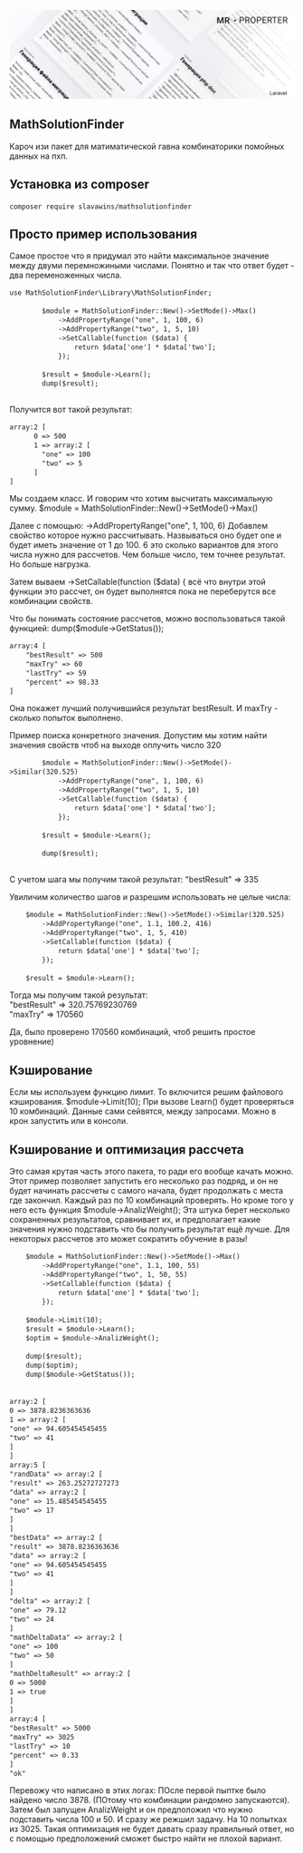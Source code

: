 <p align="center">
<img src="info/logo.jpg">
</p>

## MathSolutionFinder

Кароч изи пакет для матиматической гавна комбинаторики помойных данных на пхп.

## Установка из composer

```  
composer require slavawins/mathsolutionfinder
```

## Просто пример использования
Самое простое что я придумал это найти максимальное значение между двуми перемножиными числами. Понятно и так что ответ будет - два переменоженных числа.

```  
use MathSolutionFinder\Library\MathSolutionFinder;

        $module = MathSolutionFinder::New()->SetMode()->Max()
            ->AddPropertyRange("one", 1, 100, 6)
            ->AddPropertyRange("two", 1, 5, 10)
            ->SetCallable(function ($data) {
                return $data['one'] * $data['two'];
            });

        $result = $module->Learn();
        dump($result);        
        
```

Получится вот такой результат:

    array:2 [
          0 => 500
          1 => array:2 [
            "one" => 100
            "two" => 5
          ]
    ]

Мы создаем класс. И говорим что хотим высчитать максимальную сумму.
$module = MathSolutionFinder::New()->SetMode()->Max()


Далее с помощью: ->AddPropertyRange("one", 1, 100, 6) Добавлем свойство которое нужно рассчитывать. Назвываться оно будет one и будет иметь значение от 1 до 100. 6 это сколько вариантов для этого числа нужно для рассчетов.
Чем больше число, тем точнее результат. Но больше нагрузка.

Затем вываем   ->SetCallable(function ($data) { всё что внутри этой функции это рассчет, он будет выполнятся пока не переберутся все комбинации свойств.

   

Что бы понимать состояние рассчетов, можно воспользоваться такой функцией: dump($module->GetStatus());

    array:4 [
        "bestResult" => 500
        "maxTry" => 60
        "lastTry" => 59
        "percent" => 98.33
    ]

Она покажет лучший получившийся результат bestResult.  И maxTry -  сколько попыток выполнено.


Пример поиска конкретного значения. Допустим мы хотим найти значения свойств чтоб на выходе оплучить число 320

```
        $module = MathSolutionFinder::New()->SetMode()->Similar(320.525)
            ->AddPropertyRange("one", 1, 100, 6)
            ->AddPropertyRange("two", 1, 5, 10)
            ->SetCallable(function ($data) {
                return $data['one'] * $data['two'];
            });
        
        $result = $module->Learn();

        dump($result);
        
```
С учетом шага мы получим такой результат: "bestResult" => 335


Увиличим количество шагов и разрешим использовать не целые числа:

        $module = MathSolutionFinder::New()->SetMode()->Similar(320.525)
            ->AddPropertyRange("one", 1.1, 100.2, 416)
            ->AddPropertyRange("two", 1, 5, 410)
            ->SetCallable(function ($data) {
                return $data['one'] * $data['two'];
            });

        $result = $module->Learn();

Тогда мы получим такой результат:  <BR>
"bestResult" => 320.75769230769 <BR>
"maxTry" => 170560

Да, было проверено 170560 комбинаций, чтоб решить простое уровнение)


## Кэширование

Если мы используем функцию лимит. То включится решим файлового кэширования. 
        $module->Limit(10);
При вызове Learn() будет проверяться 10 комбинаций. Данные сами сейвятся, между запросами. Можно в крон запустить или в консоли.


## Кэширование и оптимизация рассчета
Это самая крутая часть этого пакета, то ради его вообще качать можно. 
Этот пример позволяет запустить его несколько раз подряд, и он не будет начинать рассчеты с самого начала, будет продолжать с места где закончил. Каждый раз по 10 комбинаций проверять.
Но кроме того у него есть функция $module->AnalizWeight(); Эта штука берет несколько сохраненных результатов, сравнивает их, и предполагает какие значения нужно подставить что бы получить результат ещё лучше. Для некоторых рассчетов это может сократить обучение в разы!



        $module = MathSolutionFinder::New()->SetMode()->Max()
            ->AddPropertyRange("one", 1.1, 100, 55)
            ->AddPropertyRange("two", 1, 50, 55)
            ->SetCallable(function ($data) {
                return $data['one'] * $data['two'];
            });

        $module->Limit(10);
        $result = $module->Learn();
        $optim = $module->AnalizWeight();

        dump($result);
        dump($optim);
        dump($module->GetStatus());

    
    array:2 [
    0 => 3878.8236363636
    1 => array:2 [
    "one" => 94.605454545455
    "two" => 41
    ]
    ]
    array:5 [
    "randData" => array:2 [
    "result" => 263.25272727273
    "data" => array:2 [
    "one" => 15.485454545455
    "two" => 17
    ]
    ]
    "bestData" => array:2 [
    "result" => 3878.8236363636
    "data" => array:2 [
    "one" => 94.605454545455
    "two" => 41
    ]
    ]
    "delta" => array:2 [
    "one" => 79.12
    "two" => 24
    ]
    "mathDeltaData" => array:2 [
    "one" => 100
    "two" => 50
    ]
    "mathDeltaResult" => array:2 [
    0 => 5000
    1 => true
    ]
    ]
    array:4 [
    "bestResult" => 5000
    "maxTry" => 3025
    "lastTry" => 10
    "percent" => 0.33
    ]
    "ok"


Перевожу что написано в этих логах: ПОсле первой пыптке было найдено число 3878. (ПОтому что комбинации рандомно запускаются).
Затем был запущен AnalizWeight и он предположил что нужно подставить числа 100 и 50. И сразу же режшил задачу. На 10 попытках из 3025.
Такая оптимизация не будет давать сразу правильный ответ, но с помощью предположений сможет быстро найти не плохой вариант.
